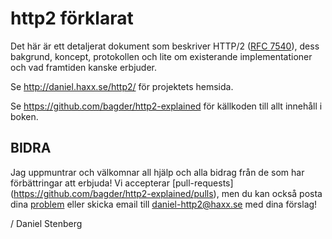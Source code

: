 http2 förklarat
===============

Det här är ett detaljerat dokument som beskriver HTTP/2 ([RFC
7540](https://httpwg.github.io/specs/rfc7540.html)), dess bakgrund, koncept,
protokollen och lite om existerande implementationer och vad framtiden kanske
erbjuder.

Se http://daniel.haxx.se/http2/ för projektets hemsida.

Se https://github.com/bagder/http2-explained för källkoden till allt innehåll
i boken.


BIDRA
------

Jag uppmuntrar och välkomnar all hjälp och alla bidrag från de som har
förbättringar att erbjuda! Vi accepterar [pull-requests]
(https://github.com/bagder/http2-explained/pulls), men du kan också
posta dina [problem](https://github.com/bagder/http2-explained/issues) eller
skicka email till daniel-http2@haxx.se med dina förslag!

 / Daniel Stenberg
